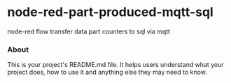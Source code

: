 node-red-part-produced-mqtt-sql
===============================

node-red flow transfer data part counters to sql via mqtt

### About

This is your project's README.md file. It helps users understand what your
project does, how to use it and anything else they may need to know.